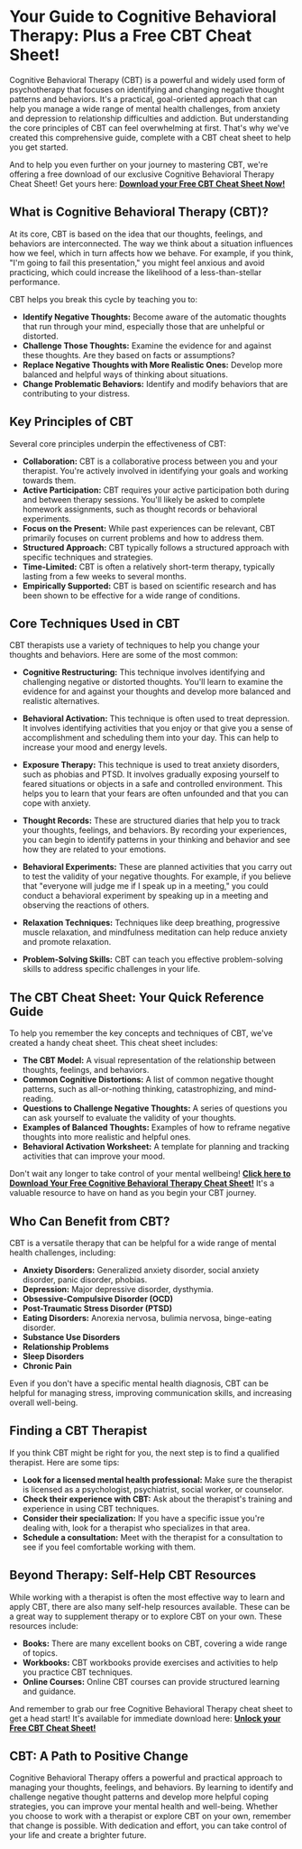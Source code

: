 # Your Guide to Cognitive Behavioral Therapy: Plus a Free CBT Cheat Sheet!

Cognitive Behavioral Therapy (CBT) is a powerful and widely used form of psychotherapy that focuses on identifying and changing negative thought patterns and behaviors. It's a practical, goal-oriented approach that can help you manage a wide range of mental health challenges, from anxiety and depression to relationship difficulties and addiction. But understanding the core principles of CBT can feel overwhelming at first. That's why we've created this comprehensive guide, complete with a CBT cheat sheet to help you get started.

And to help you even further on your journey to mastering CBT, we're offering a free download of our exclusive Cognitive Behavioral Therapy Cheat Sheet! Get yours here: [**Download your Free CBT Cheat Sheet Now!**](https://udemywork.com/cognitive-behavioral-therapy-cheat-sheet)

## What is Cognitive Behavioral Therapy (CBT)?

At its core, CBT is based on the idea that our thoughts, feelings, and behaviors are interconnected.  The way we think about a situation influences how we feel, which in turn affects how we behave.  For example, if you think, "I'm going to fail this presentation," you might feel anxious and avoid practicing, which could increase the likelihood of a less-than-stellar performance.

CBT helps you break this cycle by teaching you to:

*   **Identify Negative Thoughts:**  Become aware of the automatic thoughts that run through your mind, especially those that are unhelpful or distorted.
*   **Challenge Those Thoughts:**  Examine the evidence for and against these thoughts.  Are they based on facts or assumptions?
*   **Replace Negative Thoughts with More Realistic Ones:**  Develop more balanced and helpful ways of thinking about situations.
*   **Change Problematic Behaviors:**  Identify and modify behaviors that are contributing to your distress.

## Key Principles of CBT

Several core principles underpin the effectiveness of CBT:

*   **Collaboration:** CBT is a collaborative process between you and your therapist. You're actively involved in identifying your goals and working towards them.
*   **Active Participation:** CBT requires your active participation both during and between therapy sessions. You'll likely be asked to complete homework assignments, such as thought records or behavioral experiments.
*   **Focus on the Present:** While past experiences can be relevant, CBT primarily focuses on current problems and how to address them.
*   **Structured Approach:** CBT typically follows a structured approach with specific techniques and strategies.
*   **Time-Limited:**  CBT is often a relatively short-term therapy, typically lasting from a few weeks to several months.
*   **Empirically Supported:** CBT is based on scientific research and has been shown to be effective for a wide range of conditions.

## Core Techniques Used in CBT

CBT therapists use a variety of techniques to help you change your thoughts and behaviors. Here are some of the most common:

*   **Cognitive Restructuring:**  This technique involves identifying and challenging negative or distorted thoughts.  You'll learn to examine the evidence for and against your thoughts and develop more balanced and realistic alternatives.

*   **Behavioral Activation:** This technique is often used to treat depression. It involves identifying activities that you enjoy or that give you a sense of accomplishment and scheduling them into your day.  This can help to increase your mood and energy levels.

*   **Exposure Therapy:**  This technique is used to treat anxiety disorders, such as phobias and PTSD. It involves gradually exposing yourself to feared situations or objects in a safe and controlled environment.  This helps you to learn that your fears are often unfounded and that you can cope with anxiety.

*   **Thought Records:**  These are structured diaries that help you to track your thoughts, feelings, and behaviors.  By recording your experiences, you can begin to identify patterns in your thinking and behavior and see how they are related to your emotions.

*   **Behavioral Experiments:**  These are planned activities that you carry out to test the validity of your negative thoughts.  For example, if you believe that "everyone will judge me if I speak up in a meeting," you could conduct a behavioral experiment by speaking up in a meeting and observing the reactions of others.

*   **Relaxation Techniques:** Techniques like deep breathing, progressive muscle relaxation, and mindfulness meditation can help reduce anxiety and promote relaxation.

*   **Problem-Solving Skills:** CBT can teach you effective problem-solving skills to address specific challenges in your life.

## The CBT Cheat Sheet: Your Quick Reference Guide

To help you remember the key concepts and techniques of CBT, we've created a handy cheat sheet.  This cheat sheet includes:

*   **The CBT Model:**  A visual representation of the relationship between thoughts, feelings, and behaviors.
*   **Common Cognitive Distortions:**  A list of common negative thought patterns, such as all-or-nothing thinking, catastrophizing, and mind-reading.
*   **Questions to Challenge Negative Thoughts:**  A series of questions you can ask yourself to evaluate the validity of your thoughts.
*   **Examples of Balanced Thoughts:**  Examples of how to reframe negative thoughts into more realistic and helpful ones.
*   **Behavioral Activation Worksheet:**  A template for planning and tracking activities that can improve your mood.

Don't wait any longer to take control of your mental wellbeing!  [**Click here to Download Your Free Cognitive Behavioral Therapy Cheat Sheet!**](https://udemywork.com/cognitive-behavioral-therapy-cheat-sheet) It's a valuable resource to have on hand as you begin your CBT journey.

## Who Can Benefit from CBT?

CBT is a versatile therapy that can be helpful for a wide range of mental health challenges, including:

*   **Anxiety Disorders:**  Generalized anxiety disorder, social anxiety disorder, panic disorder, phobias.
*   **Depression:**  Major depressive disorder, dysthymia.
*   **Obsessive-Compulsive Disorder (OCD)**
*   **Post-Traumatic Stress Disorder (PTSD)**
*   **Eating Disorders:**  Anorexia nervosa, bulimia nervosa, binge-eating disorder.
*   **Substance Use Disorders**
*   **Relationship Problems**
*   **Sleep Disorders**
*   **Chronic Pain**

Even if you don't have a specific mental health diagnosis, CBT can be helpful for managing stress, improving communication skills, and increasing overall well-being.

## Finding a CBT Therapist

If you think CBT might be right for you, the next step is to find a qualified therapist. Here are some tips:

*   **Look for a licensed mental health professional:**  Make sure the therapist is licensed as a psychologist, psychiatrist, social worker, or counselor.
*   **Check their experience with CBT:**  Ask about the therapist's training and experience in using CBT techniques.
*   **Consider their specialization:**  If you have a specific issue you're dealing with, look for a therapist who specializes in that area.
*   **Schedule a consultation:**  Meet with the therapist for a consultation to see if you feel comfortable working with them.

## Beyond Therapy: Self-Help CBT Resources

While working with a therapist is often the most effective way to learn and apply CBT, there are also many self-help resources available. These can be a great way to supplement therapy or to explore CBT on your own.  These resources include:

*   **Books:** There are many excellent books on CBT, covering a wide range of topics.
*   **Workbooks:** CBT workbooks provide exercises and activities to help you practice CBT techniques.
*   **Online Courses:** Online CBT courses can provide structured learning and guidance.

And remember to grab our free Cognitive Behavioral Therapy cheat sheet to get a head start! It's available for immediate download here: [**Unlock your Free CBT Cheat Sheet!**](https://udemywork.com/cognitive-behavioral-therapy-cheat-sheet)

## CBT: A Path to Positive Change

Cognitive Behavioral Therapy offers a powerful and practical approach to managing your thoughts, feelings, and behaviors. By learning to identify and challenge negative thought patterns and develop more helpful coping strategies, you can improve your mental health and well-being. Whether you choose to work with a therapist or explore CBT on your own, remember that change is possible. With dedication and effort, you can take control of your life and create a brighter future.
